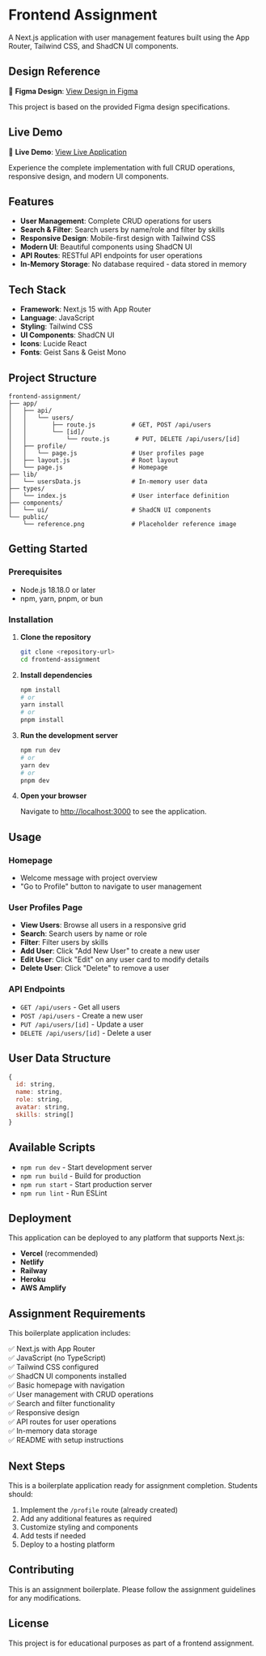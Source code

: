 # Frontend Assignment

A Next.js application with user management features built using the App Router, Tailwind CSS, and ShadCN UI components.

## Design Reference

📐 **Figma Design**: [View Design in Figma](https://www.figma.com/design/kPmbTQReVK7iVReSVMIyUI/frontend-assignement?node-id=0-1&t=IqP0bt1mttosLPRI-1)

This project is based on the provided Figma design specifications.

## Live Demo

🚀 **Live Demo**: [View Live Application](https://frontend-assignment-b7g0lpq0j-jeremiahjoyjosephs-projects.vercel.app)

Experience the complete implementation with full CRUD operations, responsive design, and modern UI components.

## Features

- **User Management**: Complete CRUD operations for users
- **Search & Filter**: Search users by name/role and filter by skills
- **Responsive Design**: Mobile-first design with Tailwind CSS
- **Modern UI**: Beautiful components using ShadCN UI
- **API Routes**: RESTful API endpoints for user operations
- **In-Memory Storage**: No database required - data stored in memory

## Tech Stack

- **Framework**: Next.js 15 with App Router
- **Language**: JavaScript
- **Styling**: Tailwind CSS
- **UI Components**: ShadCN UI
- **Icons**: Lucide React
- **Fonts**: Geist Sans & Geist Mono

## Project Structure

```
frontend-assignment/
├── app/
│   ├── api/
│   │   └── users/
│   │       ├── route.js          # GET, POST /api/users
│   │       └── [id]/
│   │           └── route.js       # PUT, DELETE /api/users/[id]
│   ├── profile/
│   │   └── page.js               # User profiles page
│   ├── layout.js                 # Root layout
│   └── page.js                   # Homepage
├── lib/
│   └── usersData.js              # In-memory user data
├── types/
│   └── index.js                  # User interface definition
├── components/
│   └── ui/                       # ShadCN UI components
└── public/
    └── reference.png             # Placeholder reference image
```

## Getting Started

### Prerequisites

- Node.js 18.18.0 or later
- npm, yarn, pnpm, or bun

### Installation

1. **Clone the repository**

   ```bash
   git clone <repository-url>
   cd frontend-assignment
   ```

2. **Install dependencies**

   ```bash
   npm install
   # or
   yarn install
   # or
   pnpm install
   ```

3. **Run the development server**

   ```bash
   npm run dev
   # or
   yarn dev
   # or
   pnpm dev
   ```

4. **Open your browser**

   Navigate to [http://localhost:3000](http://localhost:3000) to see the application.

## Usage

### Homepage

- Welcome message with project overview
- "Go to Profile" button to navigate to user management

### User Profiles Page

- **View Users**: Browse all users in a responsive grid
- **Search**: Search users by name or role
- **Filter**: Filter users by skills
- **Add User**: Click "Add New User" to create a new user
- **Edit User**: Click "Edit" on any user card to modify details
- **Delete User**: Click "Delete" to remove a user

### API Endpoints

- `GET /api/users` - Get all users
- `POST /api/users` - Create a new user
- `PUT /api/users/[id]` - Update a user
- `DELETE /api/users/[id]` - Delete a user

## User Data Structure

```javascript
{
  id: string,
  name: string,
  role: string,
  avatar: string,
  skills: string[]
}
```

## Available Scripts

- `npm run dev` - Start development server
- `npm run build` - Build for production
- `npm run start` - Start production server
- `npm run lint` - Run ESLint

## Deployment

This application can be deployed to any platform that supports Next.js:

- **Vercel** (recommended)
- **Netlify**
- **Railway**
- **Heroku**
- **AWS Amplify**

## Assignment Requirements

This boilerplate application includes:

✅ Next.js with App Router  
✅ JavaScript (no TypeScript)  
✅ Tailwind CSS configured  
✅ ShadCN UI components installed  
✅ Basic homepage with navigation  
✅ User management with CRUD operations  
✅ Search and filter functionality  
✅ Responsive design  
✅ API routes for user operations  
✅ In-memory data storage  
✅ README with setup instructions

## Next Steps

This is a boilerplate application ready for assignment completion. Students should:

1. Implement the `/profile` route (already created)
2. Add any additional features as required
3. Customize styling and components
4. Add tests if needed
5. Deploy to a hosting platform

## Contributing

This is an assignment boilerplate. Please follow the assignment guidelines for any modifications.

## License

This project is for educational purposes as part of a frontend assignment.
